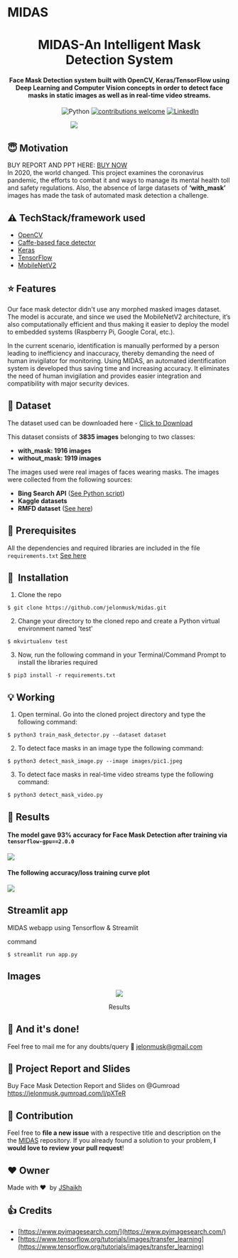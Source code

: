 # MIDAS
<h1 align="center">MIDAS-An Intelligent Mask Detection System</h1>

<div align= "center">
  <h4>Face Mask Detection system built with OpenCV, Keras/TensorFlow using Deep Learning and Computer Vision concepts in order to detect face masks in static images as well as in real-time video streams.</h4>
</div>

&nbsp;&nbsp;&nbsp;&nbsp;&nbsp;&nbsp;&nbsp;&nbsp;&nbsp;&nbsp;&nbsp;&nbsp;&nbsp;&nbsp;&nbsp;&nbsp;&nbsp;&nbsp;&nbsp;&nbsp;&nbsp;&nbsp;&nbsp;&nbsp;&nbsp;&nbsp;&nbsp;&nbsp;&nbsp;&nbsp;
![Python](https://img.shields.io/badge/python-v3.6+-blue.svg)
[![contributions welcome](https://img.shields.io/badge/contributions-welcome-brightgreen.svg?style=flat)](https://github.com/jelonmusk/midas/issues)
[![LinkedIn](https://img.shields.io/badge/-LinkedIn-black.svg?style=flat-square&logo=linkedin&colorB=555)](https://www.linkedin.com/in/juvairiya-fathima/)


&nbsp;&nbsp;&nbsp;&nbsp;&nbsp;&nbsp;&nbsp;&nbsp;&nbsp;&nbsp;&nbsp;&nbsp;&nbsp;&nbsp;&nbsp;&nbsp;&nbsp;&nbsp;&nbsp;&nbsp;&nbsp;&nbsp;&nbsp;&nbsp;&nbsp;&nbsp;&nbsp;&nbsp;&nbsp;&nbsp;&nbsp;&nbsp;&nbsp;&nbsp;&nbsp;
![](https://github.com/jelonmusk/midas/blob/main/image3.png)


## :innocent: Motivation
BUY REPORT AND PPT HERE: [BUY NOW](https://jelonmusk.gumroad.com/l/pXTeR)         
In 2020, the world changed. This project examines the coronavirus pandemic, the efforts to combat it and ways to manage its mental health toll and safety regulations. Also, the absence of large datasets of __‘with_mask’__ images has made the task of automated mask detection a challenge. 

 

## :warning: TechStack/framework used

- [OpenCV](https://opencv.org/)
- [Caffe-based face detector](https://caffe.berkeleyvision.org/)
- [Keras](https://keras.io/)
- [TensorFlow](https://www.tensorflow.org/)
- [MobileNetV2](https://arxiv.org/abs/1801.04381)

## :star: Features
Our face mask detector didn't use any morphed masked images dataset. The model is accurate, and since we used the MobileNetV2 architecture, it’s also computationally efficient and thus making it easier to deploy the model to embedded systems (Raspberry Pi, Google Coral, etc.).

In the current scenario, identification is manually performed by a person leading to inefficiency and inaccuracy, thereby demanding the need of human invigilator for monitoring.
Using MIDAS, an automated identification system is developed thus saving time and increasing accuracy.
It eliminates the need of human invigilation and provides easier integration and compatibility with major security devices.


## :file_folder: Dataset
The dataset used can be downloaded here - [Click to Download](https://drive.google.com/drive/folders/1FNcU446ROZQNDhUJKqvwNGEebpoklC7p?usp=sharing)

This dataset consists of __3835 images__ belonging to two classes:
*	__with_mask: 1916 images__
*	__without_mask: 1919 images__

The images used were real images of faces wearing masks. The images were collected from the following sources:

* __Bing Search API__ ([See Python script](https://github.com/jelonmusk/midas/blob/master/search.py))
* __Kaggle datasets__ 
* __RMFD dataset__ ([See here](https://github.com/X-zhangyang/Real-World-Masked-Face-Dataset))

## :key: Prerequisites

All the dependencies and required libraries are included in the file <code>requirements.txt</code> [See here](https://github.com/jelonmusk/midas/blob/master/requirements.txt)

## 🚀&nbsp; Installation
1. Clone the repo
```
$ git clone https://github.com/jelonmusk/midas.git
```

2. Change your directory to the cloned repo and create a Python virtual environment named 'test'
```
$ mkvirtualenv test
```

3. Now, run the following command in your Terminal/Command Prompt to install the libraries required
```
$ pip3 install -r requirements.txt
```

## :bulb: Working

1. Open terminal. Go into the cloned project directory and type the following command:
```
$ python3 train_mask_detector.py --dataset dataset
```

2. To detect face masks in an image type the following command: 
```
$ python3 detect_mask_image.py --image images/pic1.jpeg
```

3. To detect face masks in real-time video streams type the following command:
```
$ python3 detect_mask_video.py 
```
## :key: Results

#### The model gave 93% accuracy for Face Mask Detection after training via <code>tensorflow-gpu==2.0.0</code>

![](https://github.com/jelonmusk/midas/blob/main/accuracy.png)

#### The following accuracy/loss training curve plot
![](https://github.com/jelonmusk/midas/blob/main/plot.png)

## Streamlit app

MIDAS webapp using Tensorflow & Streamlit

command
```
$ streamlit run app.py 
```
## Images

<!-- <p align="center">
  <img src="https://github.com/jelonmusk/midas/blob/main/image2.png">
</p>
<p align="center">Upload Images</p>
 -->
<p align="center">
  <img src="https://github.com/jelonmusk/midas/blob/main/image2.png">
</p>
<p align="center">Results</p>

## :clap: And it's done!
Feel free to mail me for any doubts/query 
:email: jelonmusk@gmail.com

## 📂 Project Report and Slides    
Buy Face Mask Detection Report and Slides on @Gumroad https://jelonmusk.gumroad.com/l/pXTeR     

## :handshake: Contribution
Feel free to **file a new issue** with a respective title and description on the the [MIDAS](https://github.com/jelonmusk/midas/issues) repository. If you already found a solution to your problem, **I would love to review your pull request**! 

## :heart: Owner
Made with :heart:&nbsp;  by [JShaikh](https://github.com/jelonmusk)

## :+1: Credits
* [https://www.pyimagesearch.com/](https://www.pyimagesearch.com/)
* [https://www.tensorflow.org/tutorials/images/transfer_learning](https://www.tensorflow.org/tutorials/images/transfer_learning)
